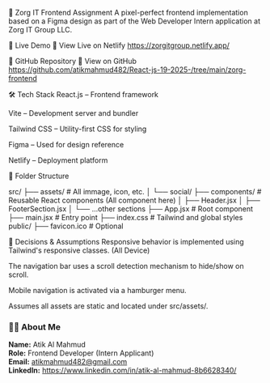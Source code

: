 🚀 Zorg IT Frontend Assignment
A pixel-perfect frontend implementation based on a Figma design as part of the Web Developer Intern application at Zorg IT Group LLC.

🔗 Live Demo
🔗 View Live on Netlify
https://zorgitgroup.netlify.app/

📁 GitHub Repository
📂 View on GitHub
https://github.com/atikmahmud482/React-js-19-2025-/tree/main/zorg-frontend

🛠️ Tech Stack
React.js – Frontend framework

Vite – Development server and bundler

Tailwind CSS – Utility-first CSS for styling

Figma – Used for design reference

Netlify – Deployment platform 

📂 Folder Structure

src/
├── assets/             # All immage, icon, etc.
│   └── social/
├── components/         # Reusable React components (All component here)
│   ├── Header.jsx
│   ├── FooterSection.jsx
│   └── ...other sections
├── App.jsx             # Root component
├── main.jsx            # Entry point
├── index.css           # Tailwind and global styles
public/
├── favicon.ico         # Optional

📌 Decisions & Assumptions
Responsive behavior is implemented using Tailwind's responsive classes. (All Device)

The navigation bar uses a scroll detection mechanism to hide/show on scroll.

Mobile navigation is activated via a hamburger menu.

Assumes all assets are static and located under src/assets/.

### 🙋‍♂️ About Me

**Name:** Atik Al Mahmud  
**Role:** Frontend Developer (Intern Applicant)  
**Email:** atikmahmud482@gmail.com  
**LinkedIn:** https://www.linkedin.com/in/atik-al-mahmud-8b6628340/  
